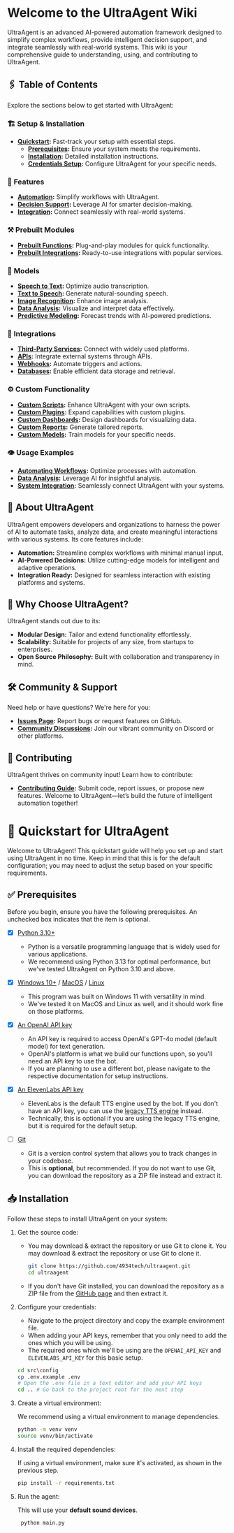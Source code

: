 <!--- Home --->
# Welcome to the UltraAgent Wiki

UltraAgent is an advanced AI-powered automation framework designed to simplify complex workflows, provide intelligent decision support, and integrate seamlessly with real-world systems. This wiki is your comprehensive guide to understanding, using, and contributing to UltraAgent.

## 🖇 Table of Contents
Explore the sections below to get started with UltraAgent:

### 🏗️ **Setup & Installation**
- **[Quickstart](https://github.com/4934tech/UltraAgent/wiki/Quickstart):** Fast-track your setup with essential steps.
  - **[Prerequisites](https://github.com/4934tech/UltraAgent/wiki/Quickstart):** Ensure your system meets the requirements.
  - **[Installation](https://github.com/4934tech/UltraAgent/wiki/Quickstart):** Detailed installation instructions.
  - **[Credentials Setup](https://github.com/4934tech/UltraAgent/wiki/Quickstart):** Configure UltraAgent for your specific needs.

### 💫 **Features**
- **[Automation](#):** Simplify workflows with UltraAgent.
- **[Decision Support](#):** Leverage AI for smarter decision-making.
- **[Integration](#):** Connect seamlessly with real-world systems.

### ⚒️ **Prebuilt Modules**
- **[Prebuilt Functions](#):** Plug-and-play modules for quick functionality.
- **[Prebuilt Integrations](#):** Ready-to-use integrations with popular services.

### 🧠 **Models**
- **[Speech to Text](#):** Optimize audio transcription.
- **[Text to Speech](#):** Generate natural-sounding speech.
- **[Image Recognition](#):** Enhance image analysis.
- **[Data Analysis](#):** Visualize and interpret data effectively.
- **[Predictive Modeling](#):** Forecast trends with AI-powered predictions.

### 🔌 **Integrations**
- **[Third-Party Services](#):** Connect with widely used platforms.
- **[APIs](#):** Integrate external systems through APIs.
- **[Webhooks](#):** Automate triggers and actions.
- **[Databases](#):** Enable efficient data storage and retrieval.

### ⚙️ **Custom Functionality**
- **[Custom Scripts](#):** Enhance UltraAgent with your own scripts.
- **[Custom Plugins](#):** Expand capabilities with custom plugins.
- **[Custom Dashboards](#):** Design dashboards for visualizing data.
- **[Custom Reports](#):** Generate tailored reports.
- **[Custom Models](#):** Train models for your specific needs.

### 👁️ **Usage Examples**
- **[Automating Workflows](#):** Optimize processes with automation.
- **[Data Analysis](#):** Leverage AI for insightful analysis.
- **[System Integration](#):** Seamlessly connect UltraAgent with your systems.

## 🔧 About UltraAgent
UltraAgent empowers developers and organizations to harness the power of AI to automate tasks, analyze data, and create meaningful interactions with various systems. Its core features include:

- **Automation:** Streamline complex workflows with minimal manual input.
- **AI-Powered Decisions:** Utilize cutting-edge models for intelligent and adaptive operations.
- **Integration Ready:** Designed for seamless interaction with existing platforms and systems.

## 🌟 Why Choose UltraAgent?
UltraAgent stands out due to its:

- **Modular Design:** Tailor and extend functionality effortlessly.
- **Scalability:** Suitable for projects of any size, from startups to enterprises.
- **Open Source Philosophy:** Built with collaboration and transparency in mind.

## 🛠 Community & Support
Need help or have questions? We're here for you:
- **[Issues Page](#):** Report bugs or request features on GitHub.
- **[Community Discussions](#):** Join our vibrant community on Discord or other platforms.

## 📝 Contributing
UltraAgent thrives on community input! Learn how to contribute:

- **[Contributing Guide](#):** Submit code, report issues, or propose new features.
Welcome to UltraAgent—let’s build the future of intelligent automation together!

<!--- Quickstart --->
# 🚀 Quickstart for UltraAgent

Welcome to UltraAgent! This quickstart guide will help you set up and start using UltraAgent in no time. Keep in mind that this is for the default configuration; you may need to adjust the setup based on your specific requirements.

## ✅ Prerequisites

Before you begin, ensure you have the following prerequisites. An unchecked box indicates that the item is optional.

- [X] [Python 3.10+](https://www.python.org/downloads/)
  - Python is a versatile programming language that is widely used for various applications.
  - We recommend using Python 3.13 for optimal performance, but we've tested UltraAgent on Python 3.10 and above.

- [X] [Windows 10+](https://www.microsoft.com/en-us/software-download/windows11) / [MacOS](https://support.apple.com/en-us/102662) / [Linux](https://www.linux.org/pages/download/)
  - This program was built on Windows 11 with versatility in mind.
  - We've tested it on MacOS and Linux as well, and it should work fine on those platforms.

- [X] [An OpenAI API key](https://platform.openai.com/api-keys)
  - An API key is required to access OpenAI's GPT-4o model (default model) for text generation.
  - OpenAI's platform is what we build our functions upon, so you'll need an API key to use the bot.
  - If you are planning to use a different bot, please navigate to the respective documentation for setup instructions.

- [X] [An ElevenLabs API key](https://elevenlabs.io/)
  - ElevenLabs is the default TTS engine used by the bot. If you don't have an API key, you can use the [legacy TTS engine](./src/audio/tts.py) instead.
  - Technically, this is optional if you are using the legacy TTS engine, but it is required for the default setup.

- [ ] [Git](https://git-scm.com/downloads)
    - Git is a version control system that allows you to track changes in your codebase.
    - This is **optional**, but recommended. If you do not want to use Git, you can download the repository as a ZIP file instead and extract it.

## 📥 Installation

Follow these steps to install UltraAgent on your system:

1. Get the source code:
    - You may download & extract the repository or use Git to clone it.
       You may download & extract the repository or use Git to clone it.
       ```bash
       git clone https://github.com/4934tech/ultraagent.git
       cd ultraagent
       ```
   - If you don't have Git installed, you can download the repository as a ZIP file from the [GitHub page](https://github.com/4934tech/ultragent) and then extract it.

2. Configure your credentials:

   - Navigate to the project directory and copy the example environment file.
   - When adding your API keys, remember that you only need to add the ones which you will be using.
   - The required ones which we'll be using are the `OPENAI_API_KEY` and `ELEVENLABS_API_KEY` for this basic setup.
   ```bash
   cd src\config
   cp .env.example .env
   # Open the .env file in a text editor and add your API keys
   cd .. # Go back to the project root for the next step
   ```
   
3. Create a virtual environment:

   We recommend using a virtual environment to manage dependencies.
   ```bash
   python -m venv venv
   source venv/bin/activate
   ```

4. Install the required dependencies:

   If using a virtual environment, make sure it's activated, as shown in the previous step.
   ```bash
   pip install -r requirements.txt
   ```

5. Run the agent:

   This will use your **default sound devices**.
   ```bash
    python main.py
    ```

